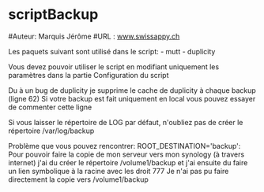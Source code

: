 # scriptBackup
#Auteur: Marquis Jérôme
#URL   : www.swissappy.ch

Les paquets suivant sont utilisé dans le script:
    - mutt
    - duplicity

Vous devez pouvoir utiliser le script en modifiant uniquement les paramètres dans la partie Configuration du script

Du à un bug de duplicity je supprime le cache de duplicity à chaque backup (ligne 62)
Si votre backup est fait uniquement en local vous pouvez essayer de commenter cette ligne

Si vous laisser le répertoire de LOG par défaut, n'oubliez pas de créer le répertoire /var/log/backup


Problème que vous pouvez rencontrer:
    ROOT_DESTINATION='backup':
        Pour pouvoir faire la copie de mon serveur vers mon synology (à travers internet) j'ai du créer le répertoire /volume1/backup et j'ai ensuite du faire un lien symbolique à la racine avec les droit 777
        Je n'ai pas pu faire directement la copie vers /volume1/backup 
        
